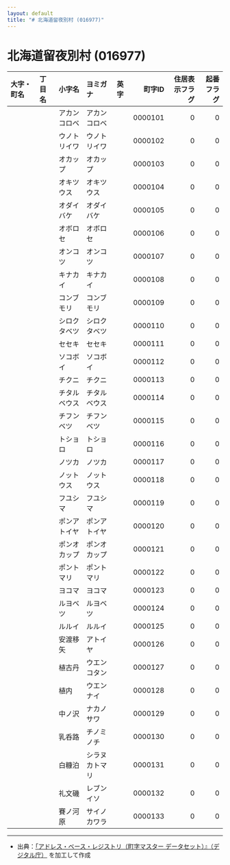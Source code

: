 ```yaml
---
layout: default
title: "# 北海道留夜別村 (016977)"
---
```


# 北海道留夜別村 (016977)

| 大字・町名 | 丁目名 | 小字名 | ヨミガナ | 英字 | 町字ID | 住居表示フラグ | 起番フラグ |
|:--------|:------|:------|:-----------------|:---------------------|--------:|----------:|--------:|
|  |  | アカンコロベ | アカンコロベ |  | 0000101 | 0 | 0 |
|  |  | ウノトリイワ | ウノトリイワ |  | 0000102 | 0 | 0 |
|  |  | オカップ | オカップ |  | 0000103 | 0 | 0 |
|  |  | オキツウス | オキツウス |  | 0000104 | 0 | 0 |
|  |  | オダイバケ | オダイバケ |  | 0000105 | 0 | 0 |
|  |  | オボロセ | オボロセ |  | 0000106 | 0 | 0 |
|  |  | オンコツ | オンコツ |  | 0000107 | 0 | 0 |
|  |  | キナカイ | キナカイ |  | 0000108 | 0 | 0 |
|  |  | コンブモリ | コンブモリ |  | 0000109 | 0 | 0 |
|  |  | シロクタベツ | シロクタベツ |  | 0000110 | 0 | 0 |
|  |  | セセキ | セセキ |  | 0000111 | 0 | 0 |
|  |  | ソコボイ | ソコボイ |  | 0000112 | 0 | 0 |
|  |  | チクニ | チクニ |  | 0000113 | 0 | 0 |
|  |  | チタルベウス | チタルベウス |  | 0000114 | 0 | 0 |
|  |  | チフンベツ | チフンベツ |  | 0000115 | 0 | 0 |
|  |  | トショロ | トショロ |  | 0000116 | 0 | 0 |
|  |  | ノツカ | ノツカ |  | 0000117 | 0 | 0 |
|  |  | ノットウス | ノットウス |  | 0000118 | 0 | 0 |
|  |  | フユシマ | フユシマ |  | 0000119 | 0 | 0 |
|  |  | ポンアトイヤ | ポンアトイヤ |  | 0000120 | 0 | 0 |
|  |  | ポンオカップ | ポンオカップ |  | 0000121 | 0 | 0 |
|  |  | ポントマリ | ポントマリ |  | 0000122 | 0 | 0 |
|  |  | ヨコマ | ヨコマ |  | 0000123 | 0 | 0 |
|  |  | ルヨベツ | ルヨベツ |  | 0000124 | 0 | 0 |
|  |  | ルルイ | ルルイ |  | 0000125 | 0 | 0 |
|  |  | 安渡移矢 | アトイヤ |  | 0000126 | 0 | 0 |
|  |  | 植古丹 | ウエンコタン |  | 0000127 | 0 | 0 |
|  |  | 植内 | ウエンナイ |  | 0000128 | 0 | 0 |
|  |  | 中ノ沢 | ナカノサワ |  | 0000129 | 0 | 0 |
|  |  | 乳呑路 | チノミノチ |  | 0000130 | 0 | 0 |
|  |  | 白糠泊 | シラヌカトマリ |  | 0000131 | 0 | 0 |
|  |  | 礼文磯 | レブンイソ |  | 0000132 | 0 | 0 |
|  |  | 賽ノ河原 | サイノカワラ |  | 0000133 | 0 | 0 |

---

- 出典：[「アドレス・ベース・レジストリ（町字マスター データセット）』（デジタル庁）](https://www.digital.go.jp/policies/base_registry_address/) を加工して作成